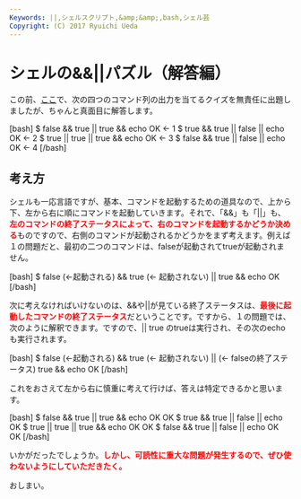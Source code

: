 ```yaml
---
Keywords: ||,シェルスクリプト,&amp;&amp;,bash,シェル芸
Copyright: (C) 2017 Ryuichi Ueda
---
```


# <!--:ja-->シェルの&&||パズル（解答編）<!--:-->
<!--:ja-->この前、<a href="http://blog.ueda.asia/?p=1094" title="シェルの&&||パズル" target="_blank">ここ</a>で、次の四つのコマンド列の出力を当てるクイズを無責任に出題しましたが、ちゃんと真面目に解答します。

[bash]
$ false &amp;&amp; true || true &amp;&amp; echo OK &lt;- 1
$ true &amp;&amp; true || false || echo OK &lt;- 2
$ true || true || true &amp;&amp; echo OK &lt;- 3
$ false &amp;&amp; true || false || echo OK &lt;- 4
[/bash]

<h2>考え方</h2>

シェルも一応言語ですが、基本、コマンドを起動するための道具なので、上から下、左から右に順にコマンドを起動していきます。それで、「&&」も「||」も、<strong style="color:red">左のコマンドの終了ステータスによって、右のコマンドを起動するかどうか決める</strong>ものですので、右側のコマンドが起動されるかどうかをまず考えます。例えば１の問題だと、最初の二つのコマンドは、falseが起動されてtrueが起動されません。

[bash]
$ false (&lt;-起動される) &amp;&amp; true (&lt;- 起動されない) || true &amp;&amp; echo OK 
[/bash]

次に考えなければいけないのは、&&や||が見ている終了ステータスは、<strong style="color:red">最後に起動したコマンドの終了ステータス</strong>だということです。ですから、１の問題では、次のように解釈できます。ですので、|| true のtrueは実行され、その次のecho も実行されます。

[bash]
$ false (&lt;-起動される) &amp;&amp; true (&lt;- 起動されない) || (&lt;- falseの終了ステータス) true &amp;&amp; echo OK 
[/bash]

これをおさえて左から右に慎重に考えて行けば、答えは特定できるかと思います。

[bash]
$ false &amp;&amp; true || true &amp;&amp; echo OK
OK
$ true &amp;&amp; true || false || echo OK
$ true || true || true &amp;&amp; echo OK
OK
$ false &amp;&amp; true || false || echo OK
OK
[/bash]

いかがだったでしょうか。<strong style="color:red">しかし、可読性に重大な問題が発生するので、ぜひ使わないようにしていただきたく。</strong>


おしまい。
<!--:-->
